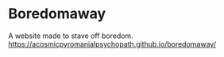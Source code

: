 # Boredomaway
A website made to stave off boredom.
https://acosmicpyromanialpsychopath.github.io/boredomaway/
